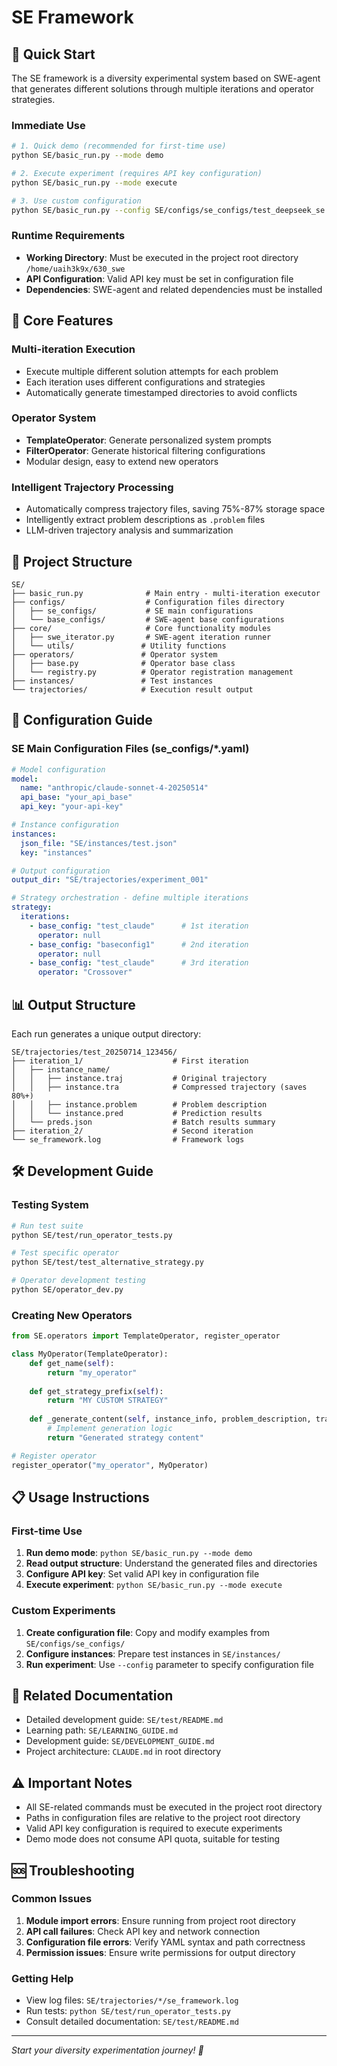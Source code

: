 # SE Framework 

## 🚀 Quick Start

The SE framework is a diversity experimental system based on SWE-agent that generates different solutions through multiple iterations and operator strategies.

### Immediate Use

```bash
# 1. Quick demo (recommended for first-time use)
python SE/basic_run.py --mode demo

# 2. Execute experiment (requires API key configuration)
python SE/basic_run.py --mode execute

# 3. Use custom configuration
python SE/basic_run.py --config SE/configs/se_configs/test_deepseek_se.yaml --mode execute
```

### Runtime Requirements

- **Working Directory**: Must be executed in the project root directory `/home/uaih3k9x/630_swe`
- **API Configuration**: Valid API key must be set in configuration file
- **Dependencies**: SWE-agent and related dependencies must be installed

## 🎯 Core Features

### Multi-iteration Execution
- Execute multiple different solution attempts for each problem
- Each iteration uses different configurations and strategies
- Automatically generate timestamped directories to avoid conflicts

### Operator System
- **TemplateOperator**: Generate personalized system prompts
- **FilterOperator**: Generate historical filtering configurations
- Modular design, easy to extend new operators

### Intelligent Trajectory Processing
- Automatically compress trajectory files, saving 75%-87% storage space
- Intelligently extract problem descriptions as `.problem` files
- LLM-driven trajectory analysis and summarization

## 📁 Project Structure

```
SE/
├── basic_run.py              # Main entry - multi-iteration executor
├── configs/                  # Configuration files directory
│   ├── se_configs/           # SE main configurations
│   └── base_configs/         # SWE-agent base configurations
├── core/                     # Core functionality modules
│   ├── swe_iterator.py       # SWE-agent iteration runner
│   └── utils/               # Utility functions
├── operators/               # Operator system
│   ├── base.py              # Operator base class
│   └── registry.py          # Operator registration management
├── instances/               # Test instances
└── trajectories/            # Execution result output
```

## 🔧 Configuration Guide

### SE Main Configuration Files (se_configs/*.yaml)

```yaml
# Model configuration
model:
  name: "anthropic/claude-sonnet-4-20250514"
  api_base: "your_api_base"
  api_key: "your-api-key"

# Instance configuration
instances:
  json_file: "SE/instances/test.json"
  key: "instances"

# Output configuration
output_dir: "SE/trajectories/experiment_001"

# Strategy orchestration - define multiple iterations
strategy:
  iterations:
    - base_config: "test_claude"      # 1st iteration
      operator: null
    - base_config: "baseconfig1"      # 2nd iteration
      operator: null
    - base_config: "test_claude"      # 3rd iteration
      operator: "Crossover"
```

## 📊 Output Structure

Each run generates a unique output directory:

```
SE/trajectories/test_20250714_123456/
├── iteration_1/                    # First iteration
│   ├── instance_name/
│   │   ├── instance.traj           # Original trajectory
│   │   ├── instance.tra            # Compressed trajectory (saves 80%+)
│   │   ├── instance.problem        # Problem description
│   │   └── instance.pred           # Prediction results
│   └── preds.json                  # Batch results summary
├── iteration_2/                    # Second iteration
└── se_framework.log                # Framework logs
```

## 🛠️ Development Guide

### Testing System

```bash
# Run test suite
python SE/test/run_operator_tests.py

# Test specific operator
python SE/test/test_alternative_strategy.py

# Operator development testing
python SE/operator_dev.py
```

### Creating New Operators

```python
from SE.operators import TemplateOperator, register_operator

class MyOperator(TemplateOperator):
    def get_name(self):
        return "my_operator"
    
    def get_strategy_prefix(self):
        return "MY CUSTOM STRATEGY"
    
    def _generate_content(self, instance_info, problem_description, trajectory_data):
        # Implement generation logic
        return "Generated strategy content"

# Register operator
register_operator("my_operator", MyOperator)
```

## 📋 Usage Instructions

### First-time Use

1. **Run demo mode**: `python SE/basic_run.py --mode demo`
2. **Read output structure**: Understand the generated files and directories
3. **Configure API key**: Set valid API key in configuration file
4. **Execute experiment**: `python SE/basic_run.py --mode execute`

### Custom Experiments

1. **Create configuration file**: Copy and modify examples from `SE/configs/se_configs/`
2. **Configure instances**: Prepare test instances in `SE/instances/`
3. **Run experiment**: Use `--config` parameter to specify configuration file

## 🔗 Related Documentation

- Detailed development guide: `SE/test/README.md`
- Learning path: `SE/LEARNING_GUIDE.md`
- Development guide: `SE/DEVELOPMENT_GUIDE.md`
- Project architecture: `CLAUDE.md` in root directory

## ⚠️ Important Notes

- All SE-related commands must be executed in the project root directory
- Paths in configuration files are relative to the project root directory
- Valid API key configuration is required to execute experiments
- Demo mode does not consume API quota, suitable for testing

## 🆘 Troubleshooting

### Common Issues

1. **Module import errors**: Ensure running from project root directory
2. **API call failures**: Check API key and network connection
3. **Configuration file errors**: Verify YAML syntax and path correctness
4. **Permission issues**: Ensure write permissions for output directory

### Getting Help

- View log files: `SE/trajectories/*/se_framework.log`
- Run tests: `python SE/test/run_operator_tests.py`
- Consult detailed documentation: `SE/test/README.md`

---

*Start your diversity experimentation journey! 🚀*
